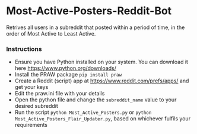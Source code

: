 # Most-Active-Posters-Reddit-Bot
Retrives all users in a subreddit that posted within a period of time, in the order of Most Active to Least Active.

### Instructions
- Ensure you have Python installed on your system. You can download it here https://www.python.org/downloads/
- Install the PRAW package ```pip install praw```
- Create a Reddit (script) app at https://www.reddit.com/prefs/apps/ and get your keys
- Edit the praw.ini file with your details
- Open the python file and change the ```subreddit_name``` value to your desired subreddit
- Run the script ```python Most_Active_Posters.py``` or ```python Most_Active_Posters_Flair_Updater.py```, based on whichever fulfils your requirements
